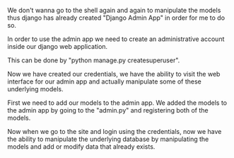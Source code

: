 We don't wanna go to the shell again and again to manipulate the models thus django has already created "Django Admin App" in order for me to do so.

In order to use the admin app we need to create an administrative account inside our django web application.

This can be done by "python manage.py createsuperuser".

Now we have created our credentials, we have the ability to visit the web interface for our admin app and actually manipulate some of these underlying models.

First we need to add our models to the admin app. We added the models to the admin app by going to the "admin.py" and registering both of the models. 

Now when we go to the site and login using the credentials, now we have the ability to manipulate the underlying database by manipulating the models and add or modify data that already exists.
